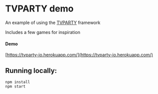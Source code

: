 # TVPARTY demo
An example of using the [TVPARTY](https://github.com/bnhovde/TVPARTY) framework

Includes a few games for inspiration

#### Demo
[https://tvparty-io.herokuapp.com/](https://tvparty-io.herokuapp.com/)

## Running locally:
```
npm install
npm start
```
